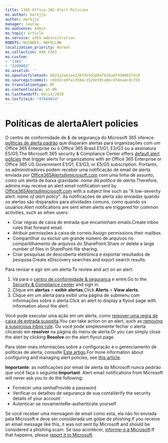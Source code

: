 ```yaml
---
title: 1385-Office-365-Alert-Policies
ms.author: markjjo
author: markjjo
manager: lauraw
ms.audience: Admin
ms.topic: article
ms.service: o365-administration
ROBOTS: NOINDEX, NOFOLLOW
localization_priority: Normal
ms.collection: Adm_O365
ms.custom:
- "1385"
- "3200002"
ms.assetid: ''
ms.openlocfilehash: 8821a2ee1ae2207de5d1604762badf43808373c8
ms.sourcegitcommit: c6692ce0fa1358ec3529e59ca0ecdfdea4cdc759
ms.translationtype: MT
ms.contentlocale: pt-BR
ms.lasthandoff: 09/14/2020
ms.locfileid: "47664014"
---
```

# <a name="alert-policies"></a><span data-ttu-id="351d1-102">Políticas de alerta</span><span class="sxs-lookup"><span data-stu-id="351d1-102">Alert policies</span></span>

<span data-ttu-id="351d1-103">O centro de conformidade de & de segurança do Microsoft 365 oferece [políticas de alerta padrão](https://docs.microsoft.com/microsoft-365/compliance/alert-policies#default-alert-policies) que disparam alertas para organizações com um Office 365 Enterprise ou o Office 365 Brasil E1/G1, E3/G3 ou a assinatura E5/G5.</span><span class="sxs-lookup"><span data-stu-id="351d1-103">The Microsoft 365 security & Compliance Center offers [default alert policies](https://docs.microsoft.com/microsoft-365/compliance/alert-policies#default-alert-policies) that trigger alerts for organizations with an Office 365 Enterprise or Office 365 US Government E1/G1, E3/G3, or E5/G5 subscription.</span></span> <span data-ttu-id="351d1-104">Portanto, os administradores podem receber uma notificação de email de alerta enviada por Office365Alerts@microsoft.com com uma linha de assunto, como um alerta de baixa gravidade: *nome da política de alerta*.</span><span class="sxs-lookup"><span data-stu-id="351d1-104">Therefore, admins may receive an alert email notification sent by Office365Alerts@microsoft.com with a subject line such as "A low-severity alert: *name of alert policy*".</span></span> <span data-ttu-id="351d1-105">As notificações de alerta são enviadas quando os alertas são disparados para atividades comuns, como quando os usuários:</span><span class="sxs-lookup"><span data-stu-id="351d1-105">Alert notifications are sent when alerts are triggered for common activities, such as when users:</span></span>

- <span data-ttu-id="351d1-106">Criar regras de caixa de entrada que encaminham emails.</span><span class="sxs-lookup"><span data-stu-id="351d1-106">Create inbox rules that forward email.</span></span>
- <span data-ttu-id="351d1-107">Atribuir permissões à caixa de correio.</span><span class="sxs-lookup"><span data-stu-id="351d1-107">Assign permissions their mailbox.</span></span>
- <span data-ttu-id="351d1-108">Compartilhar ou excluir um grande número de arquivos no compartilhamento de arquivos do SharePoint.</span><span class="sxs-lookup"><span data-stu-id="351d1-108">Share or delete a large number of files in SharePoint file sharing.</span></span>
- <span data-ttu-id="351d1-109">Criar pesquisas de descoberta eletrônica e exportar resultados de pesquisa.</span><span class="sxs-lookup"><span data-stu-id="351d1-109">Create eDiscovery searches and export search results.</span></span>

<span data-ttu-id="351d1-110">Para revisar e agir em um alerta:</span><span class="sxs-lookup"><span data-stu-id="351d1-110">To review and act on an alert:</span></span>

1. <span data-ttu-id="351d1-111">Vá para o [centro de conformidade & segurança](https://protection.office.com) e entre.</span><span class="sxs-lookup"><span data-stu-id="351d1-111">Go to the [Security & Compliance center](https://protection.office.com) and sign in.</span></span>
2. <span data-ttu-id="351d1-112">Clique em **alertas**  >  **exibir alertas**.</span><span class="sxs-lookup"><span data-stu-id="351d1-112">Click **Alerts** > **View alerts**.</span></span>
3. <span data-ttu-id="351d1-113">Clique em um alerta para exibir uma página de submenu com informações sobre o alerta.</span><span class="sxs-lookup"><span data-stu-id="351d1-113">Click an alert to display a flyout page with information about the alert.</span></span>

<span data-ttu-id="351d1-114">Você pode executar uma ação em um alerta, como [remover uma regra de caixa de entrada suspeita](https://docs.microsoft.com/microsoft-365/security/office-365-security/responding-to-a-compromised-email-account).</span><span class="sxs-lookup"><span data-stu-id="351d1-114">You can take action on an alert, such as [removing a suspicious inbox rule](https://docs.microsoft.com/microsoft-365/security/office-365-security/responding-to-a-compromised-email-account).</span></span> <span data-ttu-id="351d1-115">Ou você pode simplesmente fechar o alerta clicando em **resolver** na página do menu de alerta.</span><span class="sxs-lookup"><span data-stu-id="351d1-115">Or you can simply close the alert by clicking **Resolve** on the alert flyout page.</span></span>

<span data-ttu-id="351d1-116">Para obter mais informações sobre a configuração e o gerenciamento de políticas de alerta, consulte  [Este artigo](https://docs.microsoft.com/microsoft-365/compliance/alert-policies).</span><span class="sxs-lookup"><span data-stu-id="351d1-116">For more information about configuring and managing alert policies, see  [this article](https://docs.microsoft.com/microsoft-365/compliance/alert-policies).</span></span>

<span data-ttu-id="351d1-117">**Importante**: as notificações por email de alerta da Microsoft nunca pedirão que você faça o seguinte:</span><span class="sxs-lookup"><span data-stu-id="351d1-117">**Important**: Alert email notifications from Microsoft will never ask you to do the following:</span></span>

- <span data-ttu-id="351d1-118">Fornecer uma senha</span><span class="sxs-lookup"><span data-stu-id="351d1-118">Provide a password</span></span>
- <span data-ttu-id="351d1-119">Verificar os detalhes de segurança de sua conta</span><span class="sxs-lookup"><span data-stu-id="351d1-119">Verify the security details of your account</span></span>
- <span data-ttu-id="351d1-120">Autenticar-se novamente</span><span class="sxs-lookup"><span data-stu-id="351d1-120">Re-authenticate yourself</span></span>

<span data-ttu-id="351d1-121">Se você receber uma mensagem de email como esta, ela não foi enviada pela Microsoft e deve ser considerada um golpe de phishing.</span><span class="sxs-lookup"><span data-stu-id="351d1-121">If you receive an email message like this, it was not sent by Microsoft and should be considered a phishing scam.</span></span> <span data-ttu-id="351d1-122">Se isso acontecer, [informe-o à Microsoft](https://docs.microsoft.com/microsoft-365/security/office-365-security/report-junk-email-and-phishing-scams-in-outlook-on-the-web-eop).</span><span class="sxs-lookup"><span data-stu-id="351d1-122">If that happens, please [report it to Microsoft](https://docs.microsoft.com/microsoft-365/security/office-365-security/report-junk-email-and-phishing-scams-in-outlook-on-the-web-eop).</span></span>